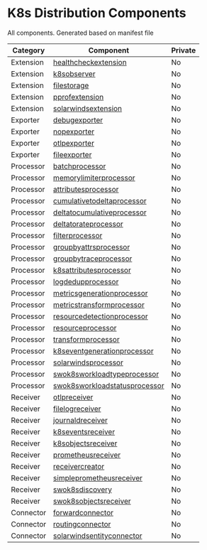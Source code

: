 # K8s Distribution Components

All components. Generated based on manifest file

| Category | Component | Private |
| --- | --- | --- |
| Extension | [healthcheckextension](https://github.com/open-telemetry/opentelemetry-collector-contrib/tree/main/extension/healthcheckextension) | No |
| Extension | [k8sobserver](https://github.com/open-telemetry/opentelemetry-collector-contrib/tree/main/extension/observer/k8sobserver) | No |
| Extension | [filestorage](https://github.com/open-telemetry/opentelemetry-collector-contrib/tree/main/extension/storage/filestorage) | No |
| Extension | [pprofextension](https://github.com/open-telemetry/opentelemetry-collector-contrib/tree/main/extension/pprofextension) | No |
| Extension | [solarwindsextension](https://github.com/solarwinds/solarwinds-otel-collector-contrib/tree/main/extension/solarwindsextension) | No |
| Exporter | [debugexporter](https://github.com/open-telemetry/opentelemetry-collector/tree/main/exporter/debugexporter) | No |
| Exporter | [nopexporter](https://github.com/open-telemetry/opentelemetry-collector/tree/main/exporter/nopexporter) | No |
| Exporter | [otlpexporter](https://github.com/open-telemetry/opentelemetry-collector/tree/main/exporter/otlpexporter) | No |
| Exporter | [fileexporter](https://github.com/open-telemetry/opentelemetry-collector-contrib/tree/main/exporter/fileexporter) | No |
| Processor | [batchprocessor](https://github.com/open-telemetry/opentelemetry-collector/tree/main/processor/batchprocessor) | No |
| Processor | [memorylimiterprocessor](https://github.com/open-telemetry/opentelemetry-collector/tree/main/processor/memorylimiterprocessor) | No |
| Processor | [attributesprocessor](https://github.com/open-telemetry/opentelemetry-collector-contrib/tree/main/processor/attributesprocessor) | No |
| Processor | [cumulativetodeltaprocessor](https://github.com/open-telemetry/opentelemetry-collector-contrib/tree/main/processor/cumulativetodeltaprocessor) | No |
| Processor | [deltatocumulativeprocessor](https://github.com/open-telemetry/opentelemetry-collector-contrib/tree/main/processor/deltatocumulativeprocessor) | No |
| Processor | [deltatorateprocessor](https://github.com/open-telemetry/opentelemetry-collector-contrib/tree/main/processor/deltatorateprocessor) | No |
| Processor | [filterprocessor](https://github.com/open-telemetry/opentelemetry-collector-contrib/tree/main/processor/filterprocessor) | No |
| Processor | [groupbyattrsprocessor](https://github.com/open-telemetry/opentelemetry-collector-contrib/tree/main/processor/groupbyattrsprocessor) | No |
| Processor | [groupbytraceprocessor](https://github.com/open-telemetry/opentelemetry-collector-contrib/tree/main/processor/groupbytraceprocessor) | No |
| Processor | [k8sattributesprocessor](https://github.com/open-telemetry/opentelemetry-collector-contrib/tree/main/processor/k8sattributesprocessor) | No |
| Processor | [logdedupprocessor](https://github.com/open-telemetry/opentelemetry-collector-contrib/tree/main/processor/logdedupprocessor) | No |
| Processor | [metricsgenerationprocessor](https://github.com/open-telemetry/opentelemetry-collector-contrib/tree/main/processor/metricsgenerationprocessor) | No |
| Processor | [metricstransformprocessor](https://github.com/open-telemetry/opentelemetry-collector-contrib/tree/main/processor/metricstransformprocessor) | No |
| Processor | [resourcedetectionprocessor](https://github.com/open-telemetry/opentelemetry-collector-contrib/tree/main/processor/resourcedetectionprocessor) | No |
| Processor | [resourceprocessor](https://github.com/open-telemetry/opentelemetry-collector-contrib/tree/main/processor/resourceprocessor) | No |
| Processor | [transformprocessor](https://github.com/open-telemetry/opentelemetry-collector-contrib/tree/main/processor/transformprocessor) | No |
| Processor | [k8seventgenerationprocessor](https://github.com/solarwinds/solarwinds-otel-collector-contrib/tree/main/processor/k8seventgenerationprocessor) | No |
| Processor | [solarwindsprocessor](https://github.com/solarwinds/solarwinds-otel-collector-contrib/tree/main/processor/solarwindsprocessor) | No |
| Processor | [swok8sworkloadtypeprocessor](https://github.com/solarwinds/solarwinds-otel-collector-contrib/tree/main/processor/swok8sworkloadtypeprocessor) | No |
| Processor | [swok8sworkloadstatusprocessor](https://github.com/solarwinds/solarwinds-otel-collector-contrib/tree/main/processor/swok8sworkloadstatusprocessor) | No |
| Receiver | [otlpreceiver](https://github.com/open-telemetry/opentelemetry-collector/tree/main/receiver/otlpreceiver) | No |
| Receiver | [filelogreceiver](https://github.com/open-telemetry/opentelemetry-collector-contrib/tree/main/receiver/filelogreceiver) | No |
| Receiver | [journaldreceiver](https://github.com/open-telemetry/opentelemetry-collector-contrib/tree/main/receiver/journaldreceiver) | No |
| Receiver | [k8seventsreceiver](https://github.com/open-telemetry/opentelemetry-collector-contrib/tree/main/receiver/k8seventsreceiver) | No |
| Receiver | [k8sobjectsreceiver](https://github.com/open-telemetry/opentelemetry-collector-contrib/tree/main/receiver/k8sobjectsreceiver) | No |
| Receiver | [prometheusreceiver](https://github.com/open-telemetry/opentelemetry-collector-contrib/tree/main/receiver/prometheusreceiver) | No |
| Receiver | [receivercreator](https://github.com/open-telemetry/opentelemetry-collector-contrib/tree/main/receiver/receivercreator) | No |
| Receiver | [simpleprometheusreceiver](https://github.com/open-telemetry/opentelemetry-collector-contrib/tree/main/receiver/simpleprometheusreceiver) | No |
| Receiver | [swok8sdiscovery](https://github.com/solarwinds/solarwinds-otel-collector-contrib/tree/main/receiver/swok8sdiscovery) | No |
| Receiver | [swok8sobjectsreceiver](https://github.com/solarwinds/solarwinds-otel-collector-contrib/tree/main/receiver/swok8sobjectsreceiver) | No |
| Connector | [forwardconnector](https://github.com/open-telemetry/opentelemetry-collector/tree/main/connector/forwardconnector) | No |
| Connector | [routingconnector](https://github.com/open-telemetry/opentelemetry-collector-contrib/tree/main/connector/routingconnector) | No |
| Connector | [solarwindsentityconnector](https://github.com/solarwinds/solarwinds-otel-collector-contrib/tree/main/connector/solarwindsentityconnector) | No |
